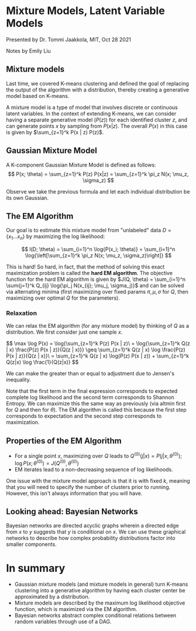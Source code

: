 # Mixture Models, Latent Variable Models
Presented by Dr. Tommi Jaakkola, MIT, Oct 28 2021

Notes by Emily Liu

## Mixture models
Last time, we covered K-means clustering and defined the goal of replacing the output of the algorithm with a distribution, thereby creating a generative model based on K-means.

A mixture model is a type of model that involves discrete or continuous latent variables. In the context of extending K-means, we can consider having a separate generative model ($P(z)$) for each identified cluster $z$, and can generate points $x$ by sampling from $P(x|z)$. The overall $P(x)$ in this case is given by $\sum_{z=1}^k P(x | z) P(z)$.

## Gaussian Mixture Model

A K-component Gaussian Mixture Model is defined as follows:
$$
P(x; \theta) = \sum_{z=1}^k P(z) P(x|z) = \sum_{z=1}^k \pi_z N(x; \mu_z, \sigma_z)
$$

Observe we take the previous formula and let each individual distribution be its own Gaussian.

## The EM Algorithm

Our goal is to estimate this mixture model from "unlabeled" data $D = \{x_1 ... x_n\}$ by maximizing the log likelihood:

$$
l(D; \theta) = \sum_{i=1}^n \log{P(x_i; \theta)} = \sum_{i=1}^n \log{\left[\sum_{z=1}^k \pi_z N(x; \mu_z, \sigma_z)\right]}
$$

This is hard! So hard, in fact, that the method of solving this exact maximization problem is called the **hard EM algorithm**. The objective function for the hard EM algorithm is given by $J(Q, \theta) = \sum_{i=1}^n \sum{j=1}^k Q_{ij} \log{\pi_j N(x_{ij}; \mu_j, \sigma_j)}$ and can be solved via alternating minima (first maximizing over fixed params $\pi, \mu, \sigma$ for $Q$, then maximizing over optimal $Q$ for the parameters).

### Relaxation
We can relax the EM algorithm (for any mixture model) by thinking of $Q$ as a distribution. We first consider just one sample $x$.

$$
\max \log P(x) = \log{\sum_{z=1}^k P(z) P(x | z)\\
= \log{\sum_{z=1}^k Q(z | x) \frac{P(z) P(x | z)}{Q(z | x)}} \geq \sum_{z=1}^k Q(z | x) \log \frac{P(z) P(x | z)}{Q(z | x)}\\
= \sum_{z=1}^k Q(z | x) \log(P(z) P(x | z)) + \sum_{z=1}^k Q(z|x) \log \frac{1}{Q(z|x)}
$$

We can make the greater than or equal to adjustment due to Jensen's inequality.

Note that the first term in the final expression corresponds to expected complete log likelihood and the second term corresponds to Shannon Entropy. We can maximize this the same way as previously (via altmin first for $Q$ and then for $\theta$). The EM algorithm is called this because the first step corresponds to expectation and the second step corresponds to maximization.

## Properties of the EM Algorithm
- For a single point $x$, maximizing over $Q$ leads to $Q^{(0)}(j | x) = P(j | x, \theta^{(0)})$; $\log P(x; \theta^{(0)}) = J(Q^{(0)}, \theta^{(0)})$
- EM iterates lead to a non-decreasing sequence of log likelihoods.

One issue with the mixture model approach is that it is with fixed $k$, meaning that you will need to specify the number of clusters prior to running. However, this isn't always information that you will have.

## Looking ahead: Bayesian Networks
Bayesian networks are directed acyclic graphs wherein a directed edge from $x$ to $y$ suggests that $y$ is conditional on $x$. We can use these graphical networks to describe how complex probability distributions factor into smaller components.

# In summary
- Gaussian mixture models (and mixture models in general) turn K-means clustering into a generative algorithm by having each cluster center be approximated by a distribution.
- Mixture models are described by the maximum log likelihood objective function, which is maximized via the EM algorithm.
- Bayesian networks abstract complex conditional relations between random variables through use of a DAG.